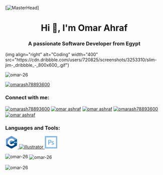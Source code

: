 [![MasterHead](https://videoplasty.com/stock-animation/chill-coding-programming-lofi-animation-11018)]
<h1 align="center">Hi 👋, I'm Omar Ahraf</h1>
<h3 align="center">A passionate Software Developer from Egypt</h3>
(img align="right" alt="Coding" width="400" src="https://cdn.dribbble.com/users/720825/screenshots/3253310/slim-jim-_dribbble_-_800x600_.gif")

<p align="left"> <img src="https://komarev.com/ghpvc/?username=omar-26&label=Profile%20views&color=0e75b6&style=flat" alt="omar-26" /> </p>

<p align="left"> <a href="https://twitter.com/omarash78893600" target="blank"><img src="https://img.shields.io/twitter/follow/omarash78893600?logo=twitter&style=for-the-badge" alt="omarash78893600" /></a> </p>

<h3 align="left">Connect with me:</h3>
<p align="left">
<a href="https://twitter.com/omarash78893600" target="blank"><img align="center" src="https://raw.githubusercontent.com/rahuldkjain/github-profile-readme-generator/master/src/images/icons/Social/twitter.svg" alt="omarash78893600" height="30" width="40" /></a>
<a href="https://linkedin.com/in/omar ashraf" target="blank"><img align="center" src="https://raw.githubusercontent.com/rahuldkjain/github-profile-readme-generator/master/src/images/icons/Social/linked-in-alt.svg" alt="omar ashraf" height="30" width="40" /></a>
<a href="https://fb.com/omar ashraf" target="blank"><img align="center" src="https://raw.githubusercontent.com/rahuldkjain/github-profile-readme-generator/master/src/images/icons/Social/facebook.svg" alt="omar ashraf" height="30" width="40" /></a>
<a href="https://instagram.com/omarash78893600" target="blank"><img align="center" src="https://raw.githubusercontent.com/rahuldkjain/github-profile-readme-generator/master/src/images/icons/Social/instagram.svg" alt="omarash78893600" height="30" width="40" /></a>
<a href="https://www.behance.net/omar ashraf" target="blank"><img align="center" src="https://raw.githubusercontent.com/rahuldkjain/github-profile-readme-generator/master/src/images/icons/Social/behance.svg" alt="omar ashraf" height="30" width="40" /></a>
</p>

<h3 align="left">Languages and Tools:</h3>
<p align="left"> <a href="https://www.w3schools.com/cpp/" target="_blank" rel="noreferrer"> <img src="https://raw.githubusercontent.com/devicons/devicon/master/icons/cplusplus/cplusplus-original.svg" alt="cplusplus" width="40" height="40"/> </a> <a href="https://www.adobe.com/in/products/illustrator.html" target="_blank" rel="noreferrer"> <img src="https://www.vectorlogo.zone/logos/adobe_illustrator/adobe_illustrator-icon.svg" alt="illustrator" width="40" height="40"/> </a> <a href="https://www.photoshop.com/en" target="_blank" rel="noreferrer"> <img src="https://raw.githubusercontent.com/devicons/devicon/master/icons/photoshop/photoshop-line.svg" alt="photoshop" width="40" height="40"/> </a> </p>

<p><img align="left" src="https://github-readme-stats.vercel.app/api/top-langs?username=omar-26&show_icons=true&locale=en&layout=compact" alt="omar-26" /></p>

<p>&nbsp;<img align="center" src="https://github-readme-stats.vercel.app/api?username=omar-26&show_icons=true&locale=en" alt="omar-26" /></p>

<p><img align="center" src="https://github-readme-streak-stats.herokuapp.com/?user=omar-26&" alt="omar-26" /></p>
